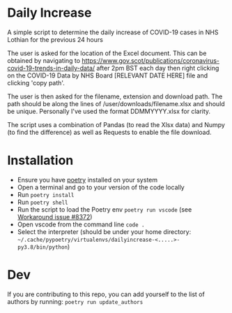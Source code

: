 # Daily Increase

A simple script to determine the daily increase of COVID-19 cases in NHS Lothian for the previous 24 hours

The user is asked for the location of the Excel document. This can be obtained by navigating to https://www.gov.scot/publications/coronavirus-covid-19-trends-in-daily-data/ after 2pm BST each day then right clicking on the COVID-19 Data by NHS Board [RELEVANT DATE HERE] file and clicking 'copy path'. 

The user is then asked for the filename, extension and download path. The path should be along the lines of /user/downloads/filename.xlsx and should be unique. Personally I've used the format DDMMYYYY.xlsx for clarity. 

The script uses a combination of Pandas (to read the Xlsx data) and Numpy (to find the difference) as well as Requests to enable the file download.

# Installation

* Ensure you have [poetry](https://python-poetry.org/) installed on your system 
* Open a terminal and go to your version of the code locally
* Run `poetry install`
* Run `poetry shell`
* Run the script to load the Poetry env `poetry run vscode` (see [Workaround issue #8372](https://github.com/microsoft/vscode-python/issues/8372))
* Open vscode from the command line `code .`
* Select the interpreter (should be under your home directory: `~/.cache/pypoetry/virtualenvs/dailyincrease-<.....>-py3.8/bin/python`)

# Dev

If you are contributing to this repo, you can add yourself to the list of authors by running: `poetry run update_authors`

